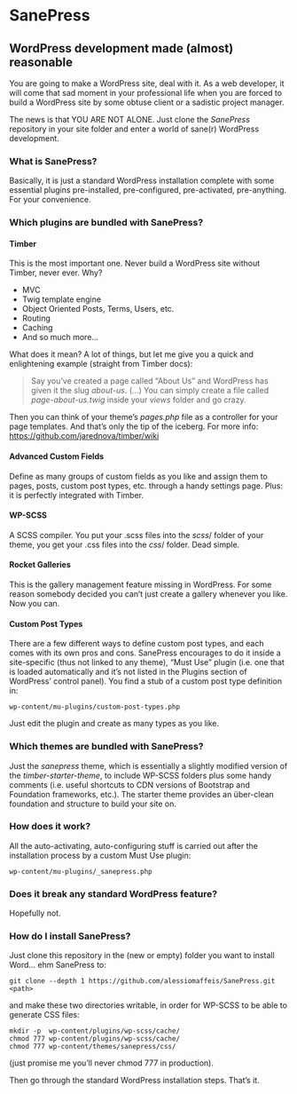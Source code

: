 # SanePress
## WordPress development made (almost) reasonable

You are going to make a WordPress site, deal with it. 
As a web developer, it will come that sad moment in your professional life when you are forced to build a WordPress site by some obtuse client or a sadistic project manager.

The news is that YOU ARE NOT ALONE. Just clone the *SanePress* repository in your site folder and enter a world of sane(r) WordPress development.

### What is SanePress?

Basically, it is just a standard WordPress installation complete with some essential plugins pre-installed, pre-configured, pre-activated, pre-anything. For your convenience.

### Which plugins are bundled with SanePress?

#### Timber
This is the most important one. Never build a WordPress site without Timber, never ever. Why?

+ MVC
+ Twig template engine
+ Object Oriented Posts, Terms, Users, etc.
+ Routing
+ Caching
+ And so much more…

What does it mean? A lot of things, but let me give you a quick and enlightening example (straight from Timber docs):

> Say you’ve created a page called “About Us” and WordPress has given it the slug *about-us*. (…) You can simply create a file called *page-about-us.twig* inside your *views* folder and go crazy.

Then you can think of your theme’s *pages.php* file as a controller for your page templates. And that’s only the tip of the iceberg. For more info: https://github.com/jarednova/timber/wiki

#### Advanced Custom Fields
Define as many groups of custom fields as you like and assign them to pages, posts, custom post types, etc. through a handy settings page. Plus: it is perfectly integrated with Timber.

#### WP-SCSS
A SCSS compiler. You put your .scss files into the *scss*/ folder of your theme, you get your .css files into the *css*/ folder. Dead simple.

#### Rocket Galleries
This is the gallery management feature missing in WordPress. For some reason somebody decided you can’t just create a gallery whenever you like. Now you can.

#### Custom Post Types
There are a few different ways to define custom post types, and each comes with its own pros and cons. SanePress encourages to do it inside a site-specific (thus not linked to any theme), “Must Use” plugin (i.e. one that is loaded automatically and it’s not listed in the Plugins section of WordPress’ control panel).
You find a stub of a custom post type definition in:
    
    wp-content/mu-plugins/custom-post-types.php

Just edit the plugin and create as many types as you like.


### Which themes are bundled with SanePress?

Just the *sanepress* theme, which is essentially a slightly modified version of the *timber-starter-theme*, to include WP-SCSS folders plus some handy comments (i.e. useful shortcuts to CDN versions of Bootstrap and Foundation frameworks, etc.).
The starter theme provides an über-clean foundation and structure to build your site on.

### How does it work?

All the auto-activating, auto-configuring stuff is carried out after the installation process by a custom Must Use plugin:

    wp-content/mu-plugins/_sanepress.php

### Does it break any standard WordPress feature?

Hopefully not.

### How do I install SanePress?

Just clone this repository in the (new or empty) folder you want to install Word… ehm SanePress to:

    git clone --depth 1 https://github.com/alessiomaffeis/SanePress.git <path>

and make these two directories writable, in order for WP-SCSS to be able to generate CSS files:

    mkdir -p  wp-content/plugins/wp-scss/cache/
    chmod 777 wp-content/plugins/wp-scss/cache/
    chmod 777 wp-content/themes/sanepress/css/

(just promise me you’ll never chmod 777 in production).

Then go through the standard WordPress installation steps. That’s it.
